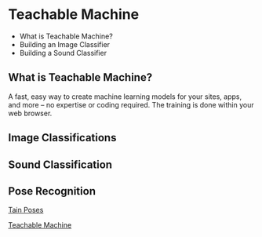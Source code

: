 # Teachable Machine

* What is Teachable Machine?
* Building an Image Classifier
* Building a Sound Classifier

## What is Teachable Machine?
A fast, easy way to create machine learning models for your sites, apps, and more – no expertise or coding required.  The training is done within your web browser.

## Image Classifications

## Sound Classification

## Pose Recognition
[Tain Poses](https://teachablemachine.withgoogle.com/train/pose)

[Teachable Machine](https://teachablemachine.withgoogle.com/)